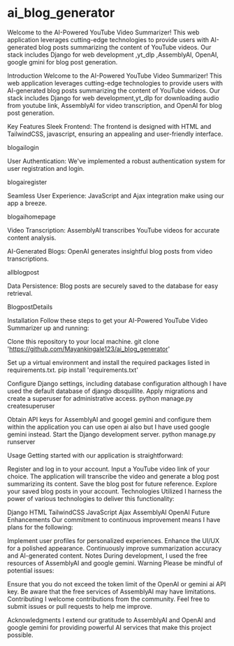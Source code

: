 # ai_blog_generator
Welcome to the AI-Powered YouTube Video Summarizer! This web application leverages cutting-edge technologies to provide users with AI-generated blog posts summarizing the content of YouTube videos. Our stack includes Django for web development ,yt_dlp ,AssemblyAI, OpenAI, google gmini for blog post generation.

Introduction
Welcome to the AI-Powered YouTube Video Summarizer! This web application leverages cutting-edge technologies to provide users with AI-generated blog posts summarizing the content of YouTube videos. Our stack includes Django for web development,yt_dlp for downloading audio from youtube link, AssemblyAI for video transcription, and OpenAI for blog post generation.

Key Features
Sleek Frontend: The frontend is designed with HTML and TailwindCSS, javascript, ensuring an appealing and user-friendly interface.

blogailogin

User Authentication: We've implemented a robust authentication system for user registration and login.

blogairegister

Seamless User Experience: JavaScript and Ajax integration make using our app a breeze.

blogaihomepage

Video Transcription: AssemblyAI transcribes YouTube videos for accurate content analysis.

AI-Generated Blogs: OpenAI generates insightful blog posts from video transcriptions.

allblogpost

Data Persistence: Blog posts are securely saved to the database for easy retrieval.

BlogpostDetails

Installation
Follow these steps to get your AI-Powered YouTube Video Summarizer up and running:

Clone this repository to your local machine.
git clone 'https://github.com/Mayankingale123/ai_blog_generator'

Set up a virtual environment and install the required packages listed in requirements.txt.
pip install 'requirements.txt'

Configure Django settings, including database configuration although I have used the default database of django dbsquillite.
Apply migrations and create a superuser for administrative access.
python manage.py createsuperuser

Obtain API keys for AssemblyAI and googel gemini and configure them within the application you can use open ai also but I have used google gemini instead.
Start the Django development server.
python manage.py runserver

Usage
Getting started with our application is straightforward:

Register and log in to your account.
Input a YouTube video link of your choice.
The application will transcribe the video and generate a blog post summarizing its content.
Save the blog post for future reference.
Explore your saved blog posts in your account.
Technologies Utilized
I harness the power of various technologies to deliver this functionality:

Django
HTML
TailwindCSS
JavaScript
Ajax
AssemblyAI
OpenAI
Future Enhancements
Our commitment to continuous improvement means I have plans for the following:

Implement user profiles for personalized experiences.
Enhance the UI/UX for a polished appearance.
Continuously improve summarization accuracy and AI-generated content.
Notes
During development, I used the free resources of AssemblyAI and google gemini. 
Warning
Please be mindful of potential issues:

Ensure that you do not exceed the token limit of the OpenAI or gemini ai API key.
Be aware that the free services of AssemblyAI may have limitations.
Contributing
I welcome contributions from the community. Feel free to submit issues or pull requests to help me improve.

Acknowledgments
I extend our gratitude to AssemblyAI and OpenAI and google gemini for providing powerful AI services that make this project possible.



